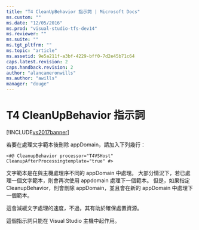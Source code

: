 ```yaml
---
title: "T4 CleanUpBehavior 指示詞 | Microsoft Docs"
ms.custom: ""
ms.date: "12/05/2016"
ms.prod: "visual-studio-tfs-dev14"
ms.reviewer: ""
ms.suite: ""
ms.tgt_pltfrm: ""
ms.topic: "article"
ms.assetid: 9e5a211f-a3bf-4229-bff0-7d2e45b71c64
caps.latest.revision: 2
caps.handback.revision: 2
author: "alancameronwills"
ms.author: "awills"
manager: "douge"
---
```

# T4 CleanUpBehavior 指示詞
[!INCLUDE[vs2017banner](../code-quality/includes/vs2017banner.md)]

若要在處理文字範本後刪除 appDomain，請加入下列幾行：  
  
```  
<#@ CleanupBehavior processor="T4VSHost" CleanupAfterProcessingtemplate="true" #>  
```  
  
 文字範本是在與主機處理序不同的 appDomain 中處理。  大部分情況下，若已處理一個文字範本，則會再次使用 appdomain 處理下一個範本。  但是，如果指定 CleanupBehavior，則會刪除 appDomain，並且會在新的 appDomain 中處理下一個範本。  
  
 這會減緩文字處理的速度，不過，其有助於確保處置資源。  
  
 這個指示詞只能在 Visual Studio 主機中起作用。
